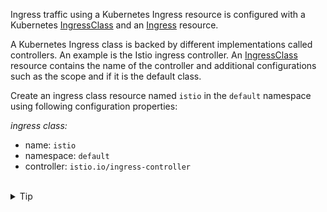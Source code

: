 Ingress traffic using a Kubernetes Ingress resource is configured with
a Kubernetes [IngressClass](https://kubernetes.io/docs/concepts/services-networking/ingress/#ingress-class)
and an [Ingress](https://kubernetes.io/docs/concepts/services-networking/ingress/) resource.

A Kubernetes Ingress class is backed by different implementations called controllers. An example is the Istio ingress controller.
An [IngressClass](https://kubernetes.io/docs/concepts/services-networking/ingress/#ingress-class)
resource contains the name of the controller and additional configurations such as the 
scope and if it is the default class.  

Create an ingress class resource named `istio` in the `default` namespace using following configuration properties:

*ingress class:*
* name: `istio`
* namespace: `default`
* controller: `istio.io/ingress-controller`

<br>
<details><summary>Tip</summary>

```plain
apiVersion: networking.k8s.io/v1
kind: IngressClass
metadata:
  name: // TODO
spec:
  controller: // TODO
```{{copy}}
</details>

<br>
<details><summary>Solution</summary>

```plain
apiVersion: networking.k8s.io/v1
kind: IngressClass
metadata:
  name: istio
spec:
  controller: istio.io/ingress-controller
```{{copy}}
</details>